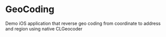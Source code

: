GeoCoding
=========

Demo iOS application that reverse geo coding from coordinate to address and region using native CLGeocoder
